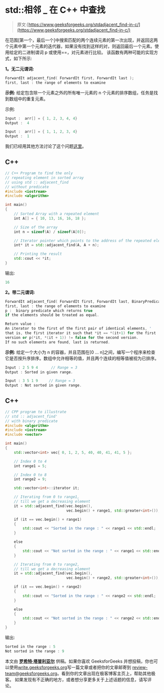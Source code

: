 # std::相邻 _ 在 C++ 中查找

> 原文:[https://www.geeksforgeeks.org/stdadjacent_find-in-c/](https://www.geeksforgeeks.org/stdadjacent_find-in-c/)

在范围[第一个，最后一个]中搜索匹配的两个连续元素的第一次出现，并返回这两个元素中第一个元素的迭代器，如果没有找到这样的对，则返回最后一个元素。使用给定的二进制谓词 p 或使用==，对元素进行比较。
该函数有两种可能的实现方式，如下所示:

**1。无二元谓词:**

```cpp
ForwardIt adjacent_find( ForwardIt first, ForwardIt last );
first, last : the range of elements to examine
```

**示例:**
给定包含除一个元素之外的所有唯一元素的 n 个元素的排序数组，任务是找到数组中的重复元素。

示例:

```cpp
Input :  arr[] = { 1, 2, 3, 4, 4}
Output :  4

Input :  arr[] = { 1, 1, 2, 3, 4}
Output :  1
```

我们已经用其他方法讨论了这个问题[这里](https://www.geeksforgeeks.org/find-repeating-element-sorted-array-size-n/)。

## C++

```cpp
// C++ Program to find the only
// repeating element in sorted array
// using std :: adjacent_find
// without predicate
#include <iostream>
#include <algorithm>

int main()
{
    // Sorted Array with a repeated element
    int A[] = { 10, 13, 16, 16, 18 };

    // Size of the array
    int n = sizeof(A) / sizeof(A[0]);

    // Iterator pointer which points to the address of the repeated element
    int* it = std::adjacent_find(A, A + n);

    // Printing the result
    std::cout << *it;
}
```

输出:

```cpp
16
```

**2。带二元谓词:**

```cpp
ForwardIt adjacent_find( ForwardIt first, ForwardIt last, BinaryPredicate p );
first, last : the range of elements to examine
p :  binary predicate which returns true 
if the elements should be treated as equal. 

Return value :
An iterator to the first of the first pair of identical elements, '
that is, the first iterator it such that *it == *(it+1) for the first 
version or p(*it, *(it + 1)) != false for the second version.
If no such elements are found, last is returned.
```

**示例:**
给定一个大小为 n 的容器，并且范围在[0 … n]之间，编写一个程序来检查它是否按升序排序。数组中允许相等的值，并且两个连续的相等值被视为已排序。

```cpp
Input : 2 5 9 4      // Range = 3
Output : Sorted in given range.

Input : 3 5 1 9     // Range = 3
Output : Not sorted in given range.
```

## C++

```cpp
// CPP program to illustrate
// std :: adjacent_find'
// with binary predicate
#include <algorithm>
#include <iostream>
#include <vector>

int main()
{
    std::vector<int> vec{ 0, 1, 2, 5, 40, 40, 41, 41, 5 };

    // Index 0 to 4
    int range1 = 5;

    // Index 0 to 8
    int range2 = 9;

    std::vector<int>::iterator it;

    // Iterating from 0 to range1,
    // till we get a decreasing element
    it = std::adjacent_find(vec.begin(),
                            vec.begin() + range1, std::greater<int>());

    if (it == vec.begin() + range1)
    {
        std::cout << "Sorted in the range : " << range1 << std::endl;
    }

    else
    {
        std::cout << "Not sorted in the range : " << range1 << std::endl;
    }

    // Iterating from 0 to range2,
    // till we get a decreasing element
    it = std::adjacent_find(vec.begin(),
                            vec.begin() + range2, std::greater<int>());

    if (it == vec.begin() + range2)
    {
        std::cout << "Sorted in the range : " << range2 << std::endl;
    }

    else
    {
        std::cout << "Not sorted in the range : " << range2 << std::endl;
    }
}
```

输出:

```cpp
Sorted in the range : 5
Not sorted in the range : 9
```

本文由 [**罗希特·塔普利亚尔**](https://www.linkedin.com/in/rohit-thapliyal-515b5913a/) 供稿。如果你喜欢 GeeksforGeeks 并想投稿，你也可以使用[write.geeksforgeeks.org](https://write.geeksforgeeks.org)写一篇文章或者把你的文章邮寄到 review-team@geeksforgeeks.org。看到你的文章出现在极客博客主页上，帮助其他极客。
如果发现有不正确的地方，或者想分享更多关于上述话题的信息，请写评论。